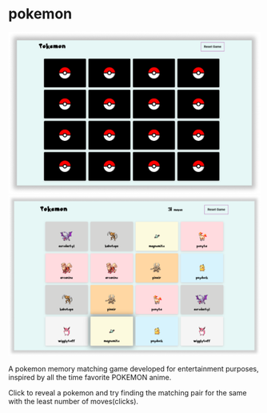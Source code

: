 # pokemon

![alt text](https://github.com/sarathkumar365/pokemon/blob/master/src/resourses/images/thumpnails/1.png)
![alt text](https://github.com/sarathkumar365/pokemon/blob/master/src/resourses/images/thumpnails/2.png)

A pokemon memory matching game developed for entertainment purposes, inspired by all the time favorite POKEMON anime.

Click to reveal a pokemon and try finding the matching pair for the same with the least number of moves(clicks).
